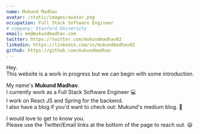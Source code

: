 ```yaml
---
name: Mukund Madhav
avatar: /static/images/avatar.png
occupation: Full Stack Software Engineer
# company: Stanford University
email: me@mukundmadhav.com
twitter: https://twitter.com/mukundmadhav02
linkedin: https://linkedin.com/in/mukundmadhav02
github: https://github.com/mukundmadhav
---
```


Hey. <br/>
This website is a work in progress but we can begin with some introduction.

My name's <b>Mukund Madhav</b>. <br/>
I currently work as a Full Stack Software Engineer 💻 <br/>  I work on React JS and Spring for the backend.<br/> I also have a blog if you'd want to check out: Mukund's medium blog. 📝<br/>

I would love to get to know you. <br/> Please use the Twitter/Email links at the bottom of the page to reach out. 😃
